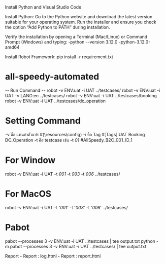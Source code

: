 Install Python and Visual Studio Code


Install Python:
    Go to the Python website and download the latest version suitable for your operating system.
Run the installer and ensure you check the option “Add Python to PATH” during installation.


Verify the installation by opening a Terminal (Mac/Linux) or Command Prompt (Windows) and typing:
    -python --version 3.12.0
    -python-3.12.0-amd64

Install Robot Framework:
    pip    install    -r requirement.txt


# all-speedy-automated
-- Run Command --
robot -v ENV:uat -i UAT  ../testcases/
robot -v ENV:uat -i UAT -v LANG:en  ../testcases/
robot -v ENV:uat -i UAT  ../testcases/booking
robot -v ENV:uat -i UAT  ../testcases/dc_operation


# Setting Command
-v คือ แทนค่าตัวแปร                    #(\resources\config)
-i คือ Tag                           #[Tags]   UAT    Booking    DC_Operation
-t คือ testcase เช่น -t *01*          #AllSpeedy_B2C_001_ID_1 

# For Window
robot -v ENV:uat -i UAT -t *001* -t *003* -t *006*   ../testcases/

# For MacOS
robot -v ENV:uat -i UAT -t '*001*' -t '*003*' -t '*006*' ../testcases/

# Pabot
pabot --processes 3 -v ENV:uat -i UAT ..\testcases |  tee output.txt
python -m pabot --processes 3 -v ENV:uat -i UAT ../testcases/  |  tee output.txt

Report
     - Report : log.html
     - Report : report.html